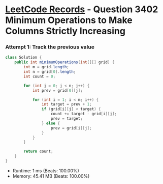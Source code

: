 # [LeetCode Records](../../README.md) - Question 3402 Minimum Operations to Make Columns Strictly Increasing

### Attempt 1: Track the previous value
```java
class Solution {
    public int minimumOperations(int[][] grid) {
        int m = grid.length;
        int n = grid[0].length;
        int count = 0;

        for (int j = 0; j < n; j++) {
            int prev = grid[0][j];

            for (int i = 1; i < m; i++) {
                int target = prev + 1;
                if (grid[i][j] < target) {
                    count += target - grid[i][j];
                    prev = target;
                } else {
                    prev = grid[i][j];
                }
            }
        }

        return count;
    }
}
```
- Runtime: 1 ms (Beats: 100.00%)
- Memory: 45.41 MB (Beats: 100.00%)

<br>
